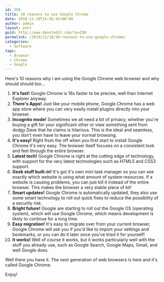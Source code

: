 ```yaml
---
id: 250
title: 10 reasons to use Google Chrome
date: 2010-12-18T14:56:42+00:00
author: admin
layout: post
guid: http://www.devotedit.com/?p=250
permalink: /2010/12/18/10-reasons-to-use-google-chrome/
categories:
  - Software
tags:
  - Browser
  - Chrome
  - Google
---
```

Here's 10 reasons why I am using the Google Chrome web browser and why should should too&#8230;

<!--more-->

  1. **It's fast!** Google Chrome is 16x faster to be precise, well than Internet Explorer anyway.
  2. **There's Apps!** Just like your mobile phone, Google Chrome has a web app store where you can very easily install plugins directly into your browser.
  3. **Incognito mode!** Sometimes we all need a bit of privacy, whether you're buying a gift for your significant other or view something sent from dodgy Dave that he claims is hilarious. This is the ideal and seamless, you don't even have to leave your normal browsing.
  4. **It's easy!** Right from the off when you first start to install Google Chrome it's very easy. The browser itself focuses on a consistent look and feel through the entire browser.
  5. **Latest tech!** Google Chrome is right at the cutting edge of technology, with support for the very latest technologies such as HTML5 and CSS3 support.
  6. **Geek stuff built-in!** It's got it's own mini task manager so you can see exactly which website is using what amount of system resources. If a website is causing problems, you can just kill it instead of the entire browser. This makes the browser a very stable piece of kit!
  7. **Smart updates!** Google Chrome is automatically updated, they also use some smart technology to roll out quick fixes to reduce the possibility of a security risk.
  8. **Bright future!** Google are starting to roll out the Google OS (operating system), which will use Google Chrome, which means development is likely to continue for a long time.
  9. **Easy migration!** It's easy to migrate over from your current browser, Google Chrome will ask you if you'd like to import your settings and bookmarks, or you can do it later once you've tried it for yourself!
 10. **It works!** Well of course it works, but it works particularly well with the stuff you already use, such as Google Search, Google Maps, Gmail, and well Google does.

Well there you have it. The next generation of web browsers is here and it's called Google Chrome.

Enjoy!